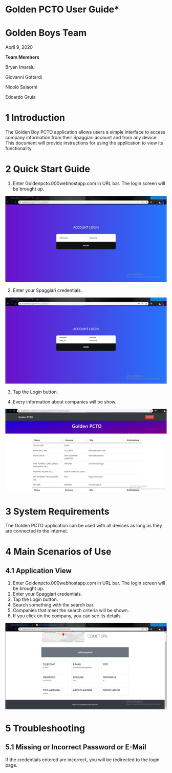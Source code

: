 # **Golden PCTO User Guide***

# **Golden Boys Team**

April 9, 2020

**Team Members**

Bryan Imaralu

Giovanni Gottardi

Nicolò Salaorni

Edoardo Gruia

# 1 Introduction

The Golden Boy PCTO application allows users a simple interface to access company information from their Spaggiari account and from any device. This document will provide instructions for using the application to view its functionality.

# 2 Quick Start Guide

1. Enter Goldenpcto.000webhostapp.com in URL bar. The login screen will be brought up.

![](/img/login1.JPG)

2. Enter your Spaggiari credentials.

![](/img/login2.JPG)

3. Tap the Login button.

4. Every information about companies will be show.

![](/img/anagrafica.JPG)

# 3 System Requirements

The Golden PCTO application can be used with all devices as long as they are connected to the internet.

# 4 Main Scenarios of Use

## 4.1 Application View

1. Enter Goldenpcto.000webhostapp.com in URL bar. The login screen will be brought up.
2. Enter your Spaggiari credentials.
3. Tap the Login button.
4. Search something with the search bar.
5. Companies that meet the search criteria will be shown.
6. If you click on the company, you can see its details.

![](/img/dettagli1.JPG)

# 5 Troubleshooting

## 5.1 Missing or Incorrect Password or E-Mail

If the credentials entered are incorrect, you will be redirected to the login page.

